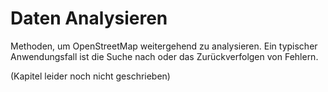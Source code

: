 Daten Analysieren
=================

Methoden, um OpenStreetMap weitergehend zu analysieren.
Ein typischer Anwendungsfall ist die Suche nach oder das Zurückverfolgen von Fehlern.

(Kapitel leider noch nicht geschrieben)

<!--
[QA-Tools](qa_tools.md)  
Nicht jedes Problem kann oder muss mit der Overpass API gelöst werden.
Übersicht über bekannte QA-Tools, die ihre speziellen Kriterien jeweils gezielt anwenden können.

[Wiederholung](reminder.md)  
Zusammenstellung der in den vorherigen Abschnitten vorgestellten Techniken
und ihre Anwendung zur Suche nach Phänomenen.

[Versteckte Objekte](shy.md)  
Suche nach Objekten, die keine üblichen Tags besitzen.
Solche Objekte tauchen in keinen Renderings auf und sind häufig Tagging-Irrtümer.

[Spezielle Values](values.md)  
Fahndung nach unüblichen Tags.
Zwar sind diese meist harmlos, können aber auf einen Anlass zum Neumappen hinweisen.

[Daten wiederherstellen](museum.md)
...

[Timeline](timeline.md)  
Alle Versionen eines Objektes sichten:
Neben der auch auf der [Hauptseite](https://openstreetmap.org/) verfügbaren Funktionalität
erlaubt dies auch, die auslösende Version für unübliche Änderungen zu finden.
-->
